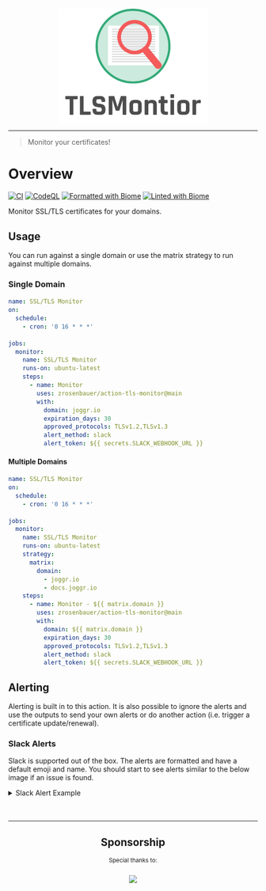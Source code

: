 <div>
    <p align="center">
        <img src="/logo.png" align="center" width="300" />
    </p>
    <hr>
</div>

> Monitor your certificates!

# Overview

[![CI](https://github.com/zrosenbauer/tls-monitor/actions/workflows/ci.yaml/badge.svg)](https://github.com/zrosenbauer/tls-monitor/actions/workflows/ci.yaml)
[![CodeQL](https://github.com/zrosenbauer/tls-monitor/actions/workflows/codeql-analysis.yml/badge.svg)](https://github.com/zrosenbauer/tls-monitor/actions/workflows/codeql-analysis.yml)
[![Formatted with Biome](https://img.shields.io/badge/Formatted_with-Biome-60a5fa?style=flat&logo=biome)](https://biomejs.dev/)
[![Linted with Biome](https://img.shields.io/badge/Linted_with-Biome-60a5fa?style=flat&logo=biome)](https://biomejs.dev)

Monitor SSL/TLS certificates for your domains.

## Usage

You can run against a single domain or use the matrix strategy to run against multiple domains.

### Single Domain

```yaml
name: SSL/TLS Monitor
on:
  schedule:
    - cron: '0 16 * * *'

jobs:
  monitor:
    name: SSL/TLS Monitor
    runs-on: ubuntu-latest
    steps:
      - name: Monitor
        uses: zrosenbauer/action-tls-monitor@main
        with:
          domain: joggr.io
          expiration_days: 30
          approved_protocols: TLSv1.2,TLSv1.3
          alert_method: slack
          alert_token: ${{ secrets.SLACK_WEBHOOK_URL }}
```

#### Multiple Domains

```yaml
name: SSL/TLS Monitor
on:
  schedule:
    - cron: '0 16 * * *'

jobs:
  monitor:
    name: SSL/TLS Monitor
    runs-on: ubuntu-latest
    strategy:
      matrix:
        domain:
          - joggr.io
          - docs.joggr.io
    steps:
      - name: Monitor - ${{ matrix.domain }}
        uses: zrosenbauer/action-tls-monitor@main
        with:
          domain: ${{ matrix.domain }}
          expiration_days: 30
          approved_protocols: TLSv1.2,TLSv1.3
          alert_method: slack
          alert_token: ${{ secrets.SLACK_WEBHOOK_URL }}
```

## Alerting

Alerting is built in to this action. It is also possible to ignore the alerts and use the outputs to send your own alerts or do
another action (i.e. trigger a certificate update/renewal).

### Slack Alerts

Slack is supported out of the box. The alerts are formatted and have a default emoji and name. You should start to see alerts
similar to the below image if an issue is found.

<details>
<summary>Slack Alert Example</summary>

![Slack Alert](/docs/images/alert-slack.png)

</details>

<br>
<br>
<hr>
<div align="center">
      <h2>Sponsorship</h1>
      <sup>Special thanks to:</sup>
      <br>
      <br>
      <a href="https://joggr.io">
      <img src="https://storage.googleapis.com/joggr-public-assets/logos/logo.png" width="160"/>
      </a>
</div>
